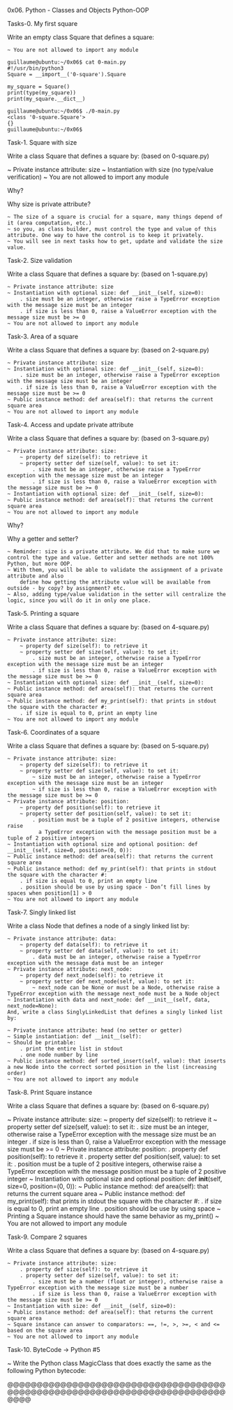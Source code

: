 0x06. Python - Classes and Objects
Python-OOP

Tasks-0. My first square

Write an empty class Square that defines a square:

	~ You are not allowed to import any module

	guillaume@ubuntu:~/0x06$ cat 0-main.py
	#!/usr/bin/python3
	Square = __import__('0-square').Square

	my_square = Square()
	print(type(my_square))
	print(my_square.__dict__)

	guillaume@ubuntu:~/0x06$ ./0-main.py
	<class '0-square.Square'>
	{}
	guillaume@ubuntu:~/0x06$

Task-1. Square with size

Write a class Square that defines a square by: (based on 0-square.py)

~ Private instance attribute: size
~ Instantiation with size (no type/value verification)
~ You are not allowed to import any module

Why?

Why size is private attribute?

	~ The size of a square is crucial for a square, many things depend of it (area computation, etc.)
	~ so you, as class builder, must control the type and value of this attribute. One way to have the control is to keep it privately.
	~ You will see in next tasks how to get, update and validate the size value.

Task-2. Size validation

Write a class Square that defines a square by: (based on 1-square.py)

	~ Private instance attribute: size
	~ Instantiation with optional size: def __init__(self, size=0):
		. size must be an integer, otherwise raise a TypeError exception with the message size must be an integer
		. if size is less than 0, raise a ValueError exception with the message size must be >= 0
	~ You are not allowed to import any module

Task-3. Area of a square

Write a class Square that defines a square by: (based on 2-square.py)

	~ Private instance attribute: size
	~ Instantiation with optional size: def __init__(self, size=0):
		. size must be an integer, otherwise raise a TypeError exception with the message size must be an integer
		. if size is less than 0, raise a ValueError exception with the message size must be >= 0
	~ Public instance method: def area(self): that returns the current square area
	~ You are not allowed to import any module

Task-4. Access and update private attribute

Write a class Square that defines a square by: (based on 3-square.py)

	~ Private instance attribute: size:
		~ property def size(self): to retrieve it
		~ property setter def size(self, value): to set it:
			. size must be an integer, otherwise raise a TypeError exception with the message size must be an integer
			. if size is less than 0, raise a ValueError exception with the message size must be >= 0
	~ Instantiation with optional size: def __init__(self, size=0):
	~ Public instance method: def area(self): that returns the current square area
	~ You are not allowed to import any module

Why?

Why a getter and setter?

	~ Reminder: size is a private attribute. We did that to make sure we control the type and value. Getter and setter methods are not 100% Python, but more OOP.
	~ With them, you will be able to validate the assignment of a private attribute and also
		define how getting the attribute value will be available from outside - by copy? by assignment? etc.
	~ Also, adding type/value validation in the setter will centralize the logic, since you will do it in only one place.

Task-5. Printing a square

Write a class Square that defines a square by: (based on 4-square.py)

	~ Private instance attribute: size:
		~ property def size(self): to retrieve it
		~ property setter def size(self, value): to set it:
			. size must be an integer, otherwise raise a TypeError exception with the message size must be an integer
			. if size is less than 0, raise a ValueError exception with the message size must be >= 0
	~ Instantiation with optional size: def __init__(self, size=0):
	~ Public instance method: def area(self): that returns the current square area
	~ Public instance method: def my_print(self): that prints in stdout the square with the character #:
		. if size is equal to 0, print an empty line
	~ You are not allowed to import any module

Task-6. Coordinates of a square

Write a class Square that defines a square by: (based on 5-square.py)

	~ Private instance attribute: size:
		~ property def size(self): to retrieve it
		~ property setter def size(self, value): to set it:
			~ size must be an integer, otherwise raise a TypeError exception with the message size must be an integer
			~ if size is less than 0, raise a ValueError exception with the message size must be >= 0
	~ Private instance attribute: position:
		~ property def position(self): to retrieve it
		~ property setter def position(self, value): to set it:
			. position must be a tuple of 2 positive integers, otherwise raise
			  a TypeError exception with the message position must be a tuple of 2 positive integers
	~ Instantiation with optional size and optional position: def __init__(self, size=0, position=(0, 0)):
	~ Public instance method: def area(self): that returns the current square area
	~ Public instance method: def my_print(self): that prints in stdout the square with the character #:
		. if size is equal to 0, print an empty line
		. position should be use by using space - Don’t fill lines by spaces when position[1] > 0
	~ You are not allowed to import any module

Task-7. Singly linked list

Write a class Node that defines a node of a singly linked list by:

	~ Private instance attribute: data:
		~ property def data(self): to retrieve it
		~ property setter def data(self, value): to set it:
			. data must be an integer, otherwise raise a TypeError exception with the message data must be an integer
	~ Private instance attribute: next_node:
		~ property def next_node(self): to retrieve it
		~ property setter def next_node(self, value): to set it:
			~ next_node can be None or must be a Node, otherwise raise a TypeError exception with the message next_node must be a Node object
	~ Instantiation with data and next_node: def __init__(self, data, next_node=None):
	And, write a class SinglyLinkedList that defines a singly linked list by:

	~ Private instance attribute: head (no setter or getter)
	~ Simple instantiation: def __init__(self):
	~ Should be printable:
		. print the entire list in stdout
		. one node number by line
	~ Public instance method: def sorted_insert(self, value): that inserts a new Node into the correct sorted position in the list (increasing order)
	~ You are not allowed to import any module

Task-8. Print Square instance

Write a class Square that defines a square by: (based on 6-square.py)

~ Private instance attribute: size:
	~ property def size(self): to retrieve it
	~ property setter def size(self, value): to set it:
		. size must be an integer, otherwise raise a TypeError exception with the message size must be an integer
		. if size is less than 0, raise a ValueError exception with the message size must be >= 0
	~ Private instance attribute: position:
		. property def position(self): to retrieve it
		. property setter def position(self, value): to set it:
			. position must be a tuple of 2 positive integers, otherwise raise
			  a TypeError exception with the message position must be a tuple of 2 positive integer
	~ Instantiation with optional size and optional position: def __init__(self, size=0, position=(0, 0)):
	~ Public instance method: def area(self): that returns the current square area
	~ Public instance method: def my_print(self): that prints in stdout the square with the character #:
		. if size is equal to 0, print an empty line
		. position should be use by using space
	~ Printing a Square instance should have the same behavior as my_print()
	~ You are not allowed to import any module

Task-9. Compare 2 squares

Write a class Square that defines a square by: (based on 4-square.py)

	~ Private instance attribute: size:
		. property def size(self): to retrieve it
		. property setter def size(self, value): to set it:
			. size must be a number (float or integer), otherwise raise a TypeError exception with the message size must be a number
			. if size is less than 0, raise a ValueError exception with the message size must be >= 0
	~ Instantiation with size: def __init__(self, size=0):
	~ Public instance method: def area(self): that returns the current square area
	~ Square instance can answer to comparators: ==, !=, >, >=, < and <= based on the square area
	~ You are not allowed to import any module

Task-10. ByteCode -> Python #5

~ Write the Python class MagicClass that does exactly the same as the following Python bytecode:

@@@@@@@@@@@@@@@@@@@@@@@@@@@@@@@@@@@@@@@@@@@@@@@@@@@@@@@@@@@@@@@@@@@@@@@@@@@@@@
